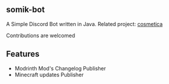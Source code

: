 ## somik-bot
A Simple Discord Bot written in Java. Related project: [cosmetica](https://github.com/PinkGoosik/cosmetica)

Contributions are welcomed

## Features
- Modrinth Mod's Changelog Publisher
- Minecraft updates Publisher
